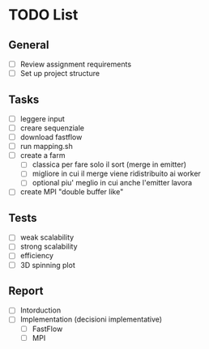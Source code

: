# TODO List

## General
- [ ] Review assignment requirements
- [ ] Set up project structure

## Tasks
- [ ] leggere input
- [ ] creare sequenziale
- [ ] download fastflow
- [ ] run mapping.sh
- [ ] create a farm
    - [ ] classica per fare solo il sort (merge in emitter)
    - [ ] migliore in cui il merge viene ridistribuito ai worker
    - [ ] optional piu' meglio in cui anche l'emitter lavora
- [ ] create MPI "double buffer like"

## Tests
- [ ] weak scalability
- [ ] strong scalability
- [ ] efficiency
- [ ] 3D spinning plot

## Report
- [ ] Intorduction
- [ ] Implementation (decisioni implementative)
    - [ ] FastFlow
    - [ ] MPI
